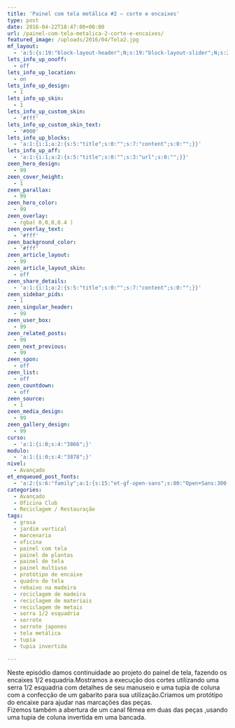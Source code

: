 ```yaml
---
title: 'Painel com tela metálica #2 – corte e encaixes'
type: post
date: 2016-04-22T18:47:00+00:00
url: /painel-com-tela-metalica-2-corte-e-encaixes/
featured_image: /uploads/2016/04/Tela2.jpg
mf_layout:
  - 'a:5:{s:19:"block-layout-header";N;s:19:"block-layout-slider";N;s:22:"block-layout-structure";s:10:"full-width";s:25:"block-layout-left_sidebar";s:18:"users-page-sidebar";s:26:"block-layout-right_sidebar";s:18:"users-page-sidebar";}'
lets_info_up_onoff:
  - off
lets_info_up_location:
  - on
lets_info_up_design:
  - 1
lets_info_up_skin:
  - 1
lets_info_up_custom_skin:
  - '#fff'
lets_info_up_custom_skin_text:
  - '#000'
lets_info_up_blocks:
  - 'a:1:{i:1;a:2:{s:5:"title";s:0:"";s:7:"content";s:0:"";}}'
lets_info_up_aff:
  - 'a:1:{i:1;a:2:{s:5:"title";s:0:"";s:3:"url";s:0:"";}}'
zeen_hero_design:
  - 99
zeen_cover_height:
  - 1
zeen_parallax:
  - 99
zeen_hero_color:
  - 99
zeen_overlay:
  - rgba( 0,0,0,0.4 )
zeen_overlay_text:
  - '#fff'
zeen_background_color:
  - '#fff'
zeen_article_layout:
  - 99
zeen_article_layout_skin:
  - off
zeen_share_details:
  - 'a:1:{i:1;a:2:{s:5:"title";s:0:"";s:7:"content";s:0:"";}}'
zeen_sidebar_pids:
  - 1
zeen_singular_header:
  - 99
zeen_user_box:
  - 99
zeen_related_posts:
  - 99
zeen_next_previous:
  - 99
zeen_spon:
  - off
zeen_list:
  - off
zeen_countdown:
  - off
zeen_source:
  - 1
zeen_media_design:
  - 99
zeen_gallery_design:
  - 99
curso:
  - 'a:1:{i:0;s:4:"3866";}'
modulo:
  - 'a:1:{i:0;s:4:"3878";}'
nivel:
  - Avançado
et_enqueued_post_fonts:
  - 'a:2:{s:6:"family";a:1:{s:15:"et-gf-open-sans";s:80:"Open+Sans:300,300italic,regular,italic,600,600italic,700,700italic,800,800italic";}s:6:"subset";a:2:{i:0;s:5:"latin";i:1;s:9:"latin-ext";}}'
categories:
  - Avançado
  - Oficina Club
  - Reciclagem / Restauração
tags:
  - grosa
  - jardim vertical
  - marcenaria
  - oficina
  - painel com tela
  - painel de plantas
  - painel de tela
  - painel multiuso
  - protótipo de encaixe
  - quadro de tela
  - rebaixo na madeira
  - reciclagem de madeira
  - reciclagem de materiais
  - reciclagem de metais
  - serra 1/2 esquadria
  - serrote
  - serrote japones
  - tela metálica
  - tupia
  - tupia invertida

---
```

Neste episódio damos continuidade ao projeto do painel de tela, fazendo os encaixes 1/2 esquadria.Mostramos a execução dos cortes utilizando uma serra 1/2 esquadria com detalhes de seu manuseio e uma tupia de coluna com a confecção de um gabarito para sua utilização.Criamos um protótipo do encaixe para ajudar nas marcações das peças.  
Fizemos também a abertura de um canal fêmea em duas das peças ,usando uma tupia de coluna invertida em uma bancada.